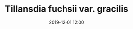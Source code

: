 ---
number: 27
name: fuchsii var. gracilis
title: Tillansdia fuchsii var. gracilis
price: 1.6
categories: 
date: 2019-12-01 12:00
layout: page
seller: APH
---